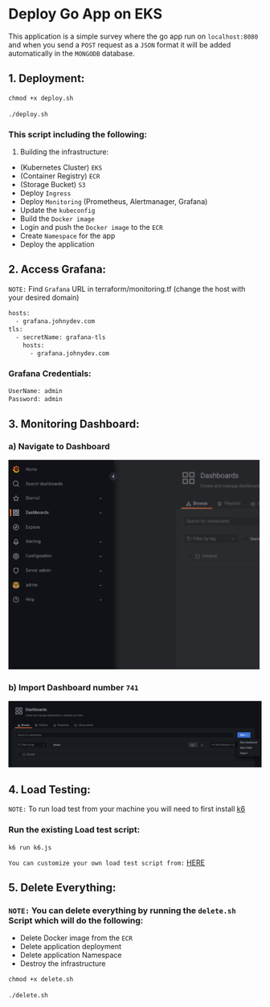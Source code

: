 # Deploy Go App on EKS

This application is a simple survey where the go app run on `localhost:8080` and when you send a `POST` request as a `JSON` format it will be added automatically in the `MONGODB` database.

## 1. Deployment:

```
chmod +x deploy.sh

./deploy.sh
```

### This script including the following:

1. Building the infrastructure:

- (Kubernetes Cluster) `EKS`
- (Container Registry) `ECR`
- (Storage Bucket) `S3`
- Deploy `Ingress`
- Deploy `Monitoring` (Prometheus, Alertmanager, Grafana)
- Update the `kubeconfig`
- Build the `Docker image`
- Login and push the `Docker image` to the `ECR`
- Create `Namespace` for the app
- Deploy the application

## 2. Access Grafana:

`NOTE:` Find `Grafana` URL in terraform/monitoring.tf (change the host with your desired domain)

```
hosts:
  - grafana.johnydev.com
tls:
  - secretName: grafana-tls
    hosts:
      - grafana.johnydev.com
```

### Grafana Credentials:

```
UserName: admin
Password: admin
```

## 3. Monitoring Dashboard:

### a) Navigate to Dashboard

<img src="imgs/dashboard.png" width="500px">

### b) Import Dashboard number `741`

<img src="imgs/import.png" width="700px">

## 4. Load Testing:

`NOTE:` To run load test from your machine you will need to first install [k6](https://k6.io/docs/get-started/installation/)

### Run the existing Load test script:

```
k6 run k6.js
```

`You can customize your own load test script from:` [HERE](https://k6.io/docs/get-started/running-k6/)

## 5. Delete Everything:

### `NOTE:` You can delete everything by running the `delete.sh` Script which will do the following:

- Delete Docker image from the `ECR`
- Delete application deployment
- Delete application Namespace
- Destroy the infrastructure

```
chmod +x delete.sh

./delete.sh
```
